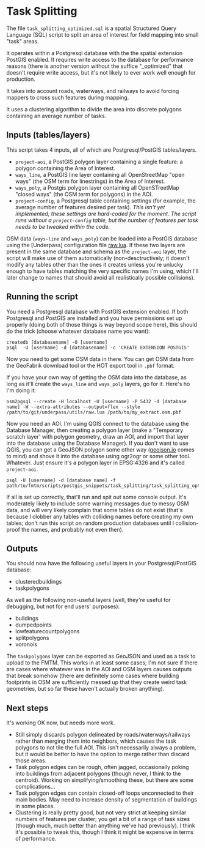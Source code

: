 # Task Splitting

The file ```task_splitting_optimized.sql``` is a spatial Structured Query Language (SQL) script to split an area of interest for field mapping into small "task" areas.

It operates within a Postgresql database with the the spatial extension PostGIS enabled. It requires write access to the database for performance reasons (there is another version without the suffice "_optimized" that doesn't require write access, but it's not likely to ever work well enough for production.

It takes into account roads, waterways, and railways to avoid forcing mappers to cross such features during mapping.

It uses a clustering algorithm to divide the area into discrete polygons containing an average number of tasks.

## Inputs (tables/layers)
This script takes 4 inputs, all of which are Postgresql/PostGIS tables/layers.
- ```project-aoi```, a PostGIS polygon layer containing a single feature: a polygon containing the Area of Interest.
- ```ways_line```, a  PostGIS line layer containing all OpenStreetMap "open ways" (the OSM term for linestrings) in the Area of Interest.
- ```ways_poly```, a Postgis polygon layer containing all OpenSTreetMap "closed ways" (the OSM term for polygons) in the AOI.
- ```project-config```, a Postgresql table containing settings (for example, the average number of features desired per task). _This isn't yet implemented; these settings are hard-coded for the moment. The script runs without a ```project-config``` table, but the number of features per task needs to be tweaked within the code._

OSM data (```ways-line``` and ```ways_poly```) can be loaded into a PostGIS database using the [Underpass] configuration file [raw.lua](https://github.com/hotosm/underpass/blob/master/utils/raw.lua). If these two layers are present in the same database and schema as the ```project-aoi``` layer, the script will make use of them automatically (non-desctructively; it doesn't modify any tables other than the ones it creates unless you're unlucky enough to have tables matching the very specific names I'm using, which I'll later change to names that should avoid all realistically possible collisions).

## Running the script
You need a Postgresql database with PostGIS extension enabled. If both Postgresql and PostGIS are installed and you have permissions set up properly (doing both of those things is way beyond scope here), this should do the trick (choose whatever database name you want):

```
createdb [databasename] -O [username]
psql  -U [username] -d [databasename] -c 'CREATE EXTENSION POSTGIS'
```

Now you need to get some OSM data in there. You can get OSM data from the GeoFabrik download tool or the HOT export tool in ```.pbf``` format.

If you have your own way of getting the OSM data into the database, as long as it'll create the ```ways_line``` and ```ways_poly``` layers, go for it. Here's ho I'm doing it:

```
osm2pgsql --create -H localhost -U [username] -P 5432 -d [database name] -W --extra-attributes --output=flex --style /path/to/git/underpass/utils/raw.lua /path/to/my_extract.osm.pbf 
```

Now you need an AOI. I'm using QGIS connect to the database using the Database Manager, then creating a polygon layer (make a "Temporary scratch layer' with polygon geometry, draw an AOI, and import that layer into the database using the Database Manager). If you don't want to use QGIS, you can get a GeoJSON polygon some other way ([geojson.io](geojson.io) comes to mind) and shove it into the database using ogr2ogr or some other tool. Whatever. Just ensure it's a polygon layer in EPSG:4326 and it's called ```project-aoi```. 

```
psql -U [username] -d [database name] -f path/to/fmtm/scripts/postgis_snippets/task_splitting/task_splitting_optimized.sql
```

If all is set up correctly, that'll run and spit out some console output. It's moderately likely to include some warning messages due to messy OSM data, and will very likely complain that some tables do not exist (that's because I clobber any tables with colliding names before creating my own tables; don't run this script on random production databases until I collision-proof the names, and probably not even then).

## Outputs
You should now have the following useful layers in your Postgresql/PostGIS database:
- clusteredbuildings
- taskpolygons

As well as the following non-useful layers (well, they're useful for debugging, but not for end users' purposes):
- buildings
- dumpedpoints
- lowfeaturecountpolygons
- splitpolygons
- voronois

The ```taskpolygons``` layer can be exported as GeoJSON and used as a task to upload to the FMTM. This works in at least some cases; I'm not sure if there are cases where whatever was in the AOI and OSM layers causes outputs that break somehow (there are definitely some cases where building footprints in OSM are sufficiently messed up that they create weird task geometries, but so far these haven't actually broken anything). 

## Next steps

It's working OK now, but needs more work.
- Still simply discards polygon delineated by roads/waterways/railways rather than merging them into neighbors, which causes the task polygons to not tile the full AOI. This isn't necessarily always a problem, but it would be better to have the option to merge rather than discard those areas.
- Task polygon edges can be rough, often jagged, occasionally poking into buildings from adjacent polygons (though never, I think to the centroid). Working on simplifying/smoothing these, but there are some complications...
- Task polygon edges can contain closed-off loops unconnected to their main bodies. May need to increase density of segmentation of buildings in some places.
- Clustering is really pretty good, but not very strict at keeping similar numbers of features per cluster; you get a bit of a range of task sizes (though much, much better than anything we've had previously). I think it's possible to tweak this, though I think it might be expensive in terms of performance.



